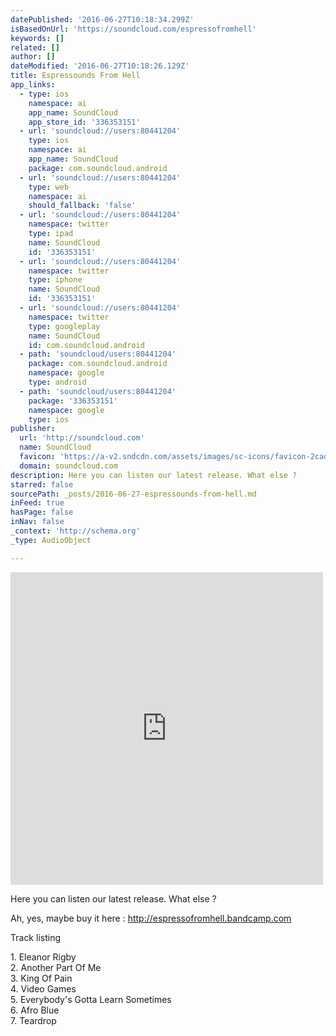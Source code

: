```yaml
---
datePublished: '2016-06-27T10:18:34.299Z'
isBasedOnUrl: 'https://soundcloud.com/espressofromhell'
keywords: []
related: []
author: []
dateModified: '2016-06-27T10:18:26.129Z'
title: Espressounds From Hell
app_links:
  - type: ios
    namespace: ai
    app_name: SoundCloud
    app_store_id: '336353151'
  - url: 'soundcloud://users:80441204'
    type: ios
    namespace: ai
    app_name: SoundCloud
    package: com.soundcloud.android
  - url: 'soundcloud://users:80441204'
    type: web
    namespace: ai
    should_fallback: 'false'
  - url: 'soundcloud://users:80441204'
    namespace: twitter
    type: ipad
    name: SoundCloud
    id: '336353151'
  - url: 'soundcloud://users:80441204'
    namespace: twitter
    type: iphone
    name: SoundCloud
    id: '336353151'
  - url: 'soundcloud://users:80441204'
    namespace: twitter
    type: googleplay
    name: SoundCloud
    id: com.soundcloud.android
  - path: 'soundcloud/users:80441204'
    package: com.soundcloud.android
    namespace: google
    type: android
  - path: 'soundcloud/users:80441204'
    package: '336353151'
    namespace: google
    type: ios
publisher:
  url: 'http://soundcloud.com'
  name: SoundCloud
  favicon: 'https://a-v2.sndcdn.com/assets/images/sc-icons/favicon-2cadd14b.ico'
  domain: soundcloud.com
description: Here you can listen our latest release. What else ?
starred: false
sourcePath: _posts/2016-06-27-espressounds-from-hell.md
inFeed: true
hasPage: false
inNav: false
_context: 'http://schema.org'
_type: AudioObject

---
```

<iframe src="https://cdn.embedly.com/widgets/media.html?src=https%3A%2F%2Fw.soundcloud.com%2Fplayer%2F%3Fvisual%3Dtrue%26url%3Dhttp%253A%252F%252Fapi.soundcloud.com%252Fusers%252F80441204%26show_artwork%3Dtrue&amp;url=https%3A%2F%2Fsoundcloud.com%2Fespressofromhell&amp;image=http%3A%2F%2Fi1.sndcdn.com%2Favatars-000120468357-g04rcj-t500x500.jpg&amp;key=b7d04c9b404c499eba89ee7072e1c4f7&amp;type=text%2Fhtml&amp;schema=soundcloud" width="500" height="500" scrolling="no" frameborder="0" allowfullscreen="" style=""></iframe>

Here you can listen our latest release. What else ?

Ah, yes, maybe buy it here : http://espressofromhell.bandcamp.com

Track listing

1\. Eleanor Rigby  
2\. Another Part Of Me  
3\. King Of Pain  
4\. Video Games  
5\. Everybody's Gotta Learn Sometimes  
6\. Afro Blue  
7\. Teardrop